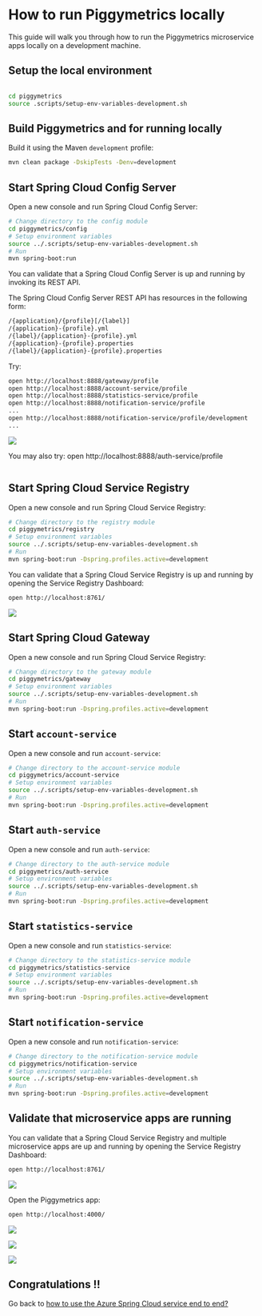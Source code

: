 # How to run Piggymetrics locally

This guide will walk you through how to run the Piggymetrics microservice apps
locally on a development machine.

## Setup the local environment

```bash

cd piggymetrics
source .scripts/setup-env-variables-development.sh

```

## Build Piggymetrics and for running locally

Build it using the Maven `development` profile:

```bash
mvn clean package -DskipTests -Denv=development
```

## Start Spring Cloud Config Server

Open a new console and run Spring Cloud Config Server:

```bash
# Change directory to the config module
cd piggymetrics/config
# Setup environment variables
source ../.scripts/setup-env-variables-development.sh
# Run
mvn spring-boot:run
```

You can validate that a Spring Cloud Config Server is up and running by
invoking its REST API.

The Spring Cloud Config Server REST API has resources in the following form:

```bash
/{application}/{profile}[/{label}]
/{application}-{profile}.yml
/{label}/{application}-{profile}.yml
/{application}-{profile}.properties
/{label}/{application}-{profile}.properties
```

Try:
```bash
open http://localhost:8888/gateway/profile
open http://localhost:8888/account-service/profile
open http://localhost:8888/statistics-service/profile
open http://localhost:8888/notification-service/profile
...
open http://localhost:8888/notification-service/profile/development
...

```

![](../media/spring-cloud-config-server-running-locally.jpg)

You may also try:
open http://localhost:8888/auth-service/profile

```bash

```

## Start Spring Cloud Service Registry

Open a new console and run Spring Cloud Service Registry:

```bash
# Change directory to the registry module
cd piggymetrics/registry
# Setup environment variables
source ../.scripts/setup-env-variables-development.sh
# Run
mvn spring-boot:run -Dspring.profiles.active=development
```

You can validate that a Spring Cloud Service Registry is up and running by 
opening the Service Registry Dashboard:

```bash
open http://localhost:8761/
```

![](../media/spring-cloud-registry-running-locally-01.jpg)

## Start Spring Cloud Gateway

Open a new console and run Spring Cloud Service Registry:

```bash
# Change directory to the gateway module
cd piggymetrics/gateway
# Setup environment variables
source ../.scripts/setup-env-variables-development.sh
# Run
mvn spring-boot:run -Dspring.profiles.active=development
```

## Start `account-service`

Open a new console and run `account-service`:

```bash
# Change directory to the account-service module
cd piggymetrics/account-service
# Setup environment variables
source ../.scripts/setup-env-variables-development.sh
# Run
mvn spring-boot:run -Dspring.profiles.active=development
```

## Start `auth-service`

Open a new console and run `auth-service`:

```bash
# Change directory to the auth-service module
cd piggymetrics/auth-service
# Setup environment variables
source ../.scripts/setup-env-variables-development.sh
# Run
mvn spring-boot:run -Dspring.profiles.active=development
```

## Start `statistics-service`

Open a new console and run `statistics-service`:

```bash
# Change directory to the statistics-service module
cd piggymetrics/statistics-service
# Setup environment variables
source ../.scripts/setup-env-variables-development.sh
# Run
mvn spring-boot:run -Dspring.profiles.active=development
```

## Start `notification-service`

Open a new console and run `notification-service`:

```bash
# Change directory to the notification-service module
cd piggymetrics/notification-service
# Setup environment variables
source ../.scripts/setup-env-variables-development.sh
# Run
mvn spring-boot:run -Dspring.profiles.active=development
```

## Validate that microservice apps are running

You can validate that a Spring Cloud Service Registry and multiple 
 microservice apps are up and running by 
opening the Service Registry Dashboard:

```bash
open http://localhost:8761/
```

![](../media/spring-cloud-registry-running-locally-02.jpg)

Open the Piggymetrics app:

```bash
open http://localhost:4000/
```

![](../media/piggy-metrics-running-locally-01.jpg)

![](../media/piggy-metrics-running-locally-02.jpg)

![](../media/piggy-metrics-running-locally-03.jpg)

## Congratulations !!

Go back to [how to use the Azure Spring Cloud service end to end?](https://github.com/azure-samples/azure-spring-cloud)